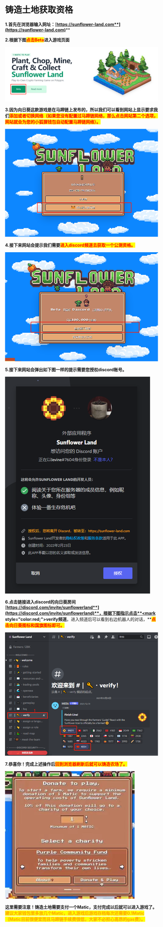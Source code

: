 # 铸造土地获取资格

**1.首先在浏览器输入网址：**[**https://sunflower-land.com**](https://sunflower-land.com)****

**2.根据下图**<mark style="color:red;">**点击Beta**</mark>**进入游戏页面**

![](../.gitbook/assets/52c8097c59dec4a8580ed60ce7a07da.png)

**3.因为向日葵这款游戏是在马蹄链上发布的，所以我们可以看到网站上显示要求我们**<mark style="color:red;">**添加或者切换网络（如果您没有配置过马蹄链网络，那么点击网站第二个选项，网站就会为您的小狐狸钱包自动配置马蹄链网络）。**</mark>

![](../.gitbook/assets/1c85209cf8b4e43326185759be33893.png)

**4.接下来网站会提示我们需要**<mark style="color:red;">**进入discord频道去获取一个公测资格。**</mark>

![](../.gitbook/assets/2f0005129d362837704db60ac66c423.png)

**5.接下来网站会弹出如下图一样的提示需要您授权discord账号。**

![](../.gitbook/assets/36ca0103eee819e20a605e2e5d96327.png)

**6.点击链接进入discord的向日葵房间**[**https://discord.com/invite/sunflowerland**](https://discord.com/invite/sunflowerland)**，根据下图指示点击**<mark style="color:red;">**verify频道**</mark>**。进入频道后可以看到右边机器人的对话，**<mark style="color:red;">**点击向日葵图标和国旗图标即可。**</mark>

![](<../.gitbook/assets/8b7a8a108da6b985d457ff010c89b90 (1).png>)

**7.恭喜你！完成上述操作后**<mark style="color:red;">**回到浏览器刷新后就可以铸造农场了。**</mark>

![](../.gitbook/assets/0dbed69681e8524a616715f225a2a6b.jpg)

**这里需要注意！铸造土地需要支付一个Matic，支付完成以后就可以进入游戏了。**<mark style="color:orange;">**建议大家钱包里多放几个Matic，进入游戏后游戏存档每次还需要0.1Matic（Matic目前很便宜而且马蹄链手续费很低，大家不必担心高昂的gas费）。**</mark>
